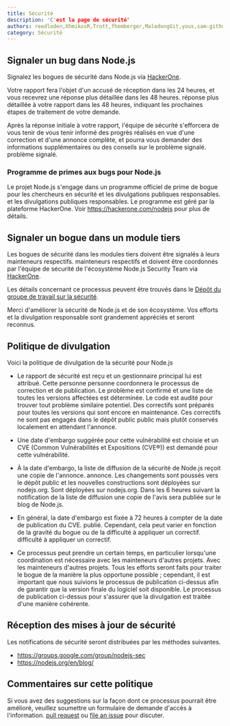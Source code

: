 ```yaml
---
title: Sécurité
description: 'C'est la page de sécurité'
authors: reedloden,XhmikosR,Trott,fhemberger,MaledongGit,yous,sam-github,vdeturckheim,tniessen,richardlau,nschonni,mikeal,e-jigsaw,parthlaw, AugustinMauroy
category: Sécurité
---
```


## Signaler un bug dans Node.js

Signalez les bogues de sécurité dans Node.js via [HackerOne](https://hackerone.com/nodejs).

Votre rapport fera l'objet d'un accusé de réception dans les 24 heures, et vous recevrez une réponse plus détaillée dans les 48 heures.
réponse plus détaillée à votre rapport dans les 48 heures, indiquant les prochaines étapes de
traitement de votre demande.

Après la réponse initiale à votre rapport, l'équipe de sécurité s'efforcera de vous tenir
de vous tenir informé des progrès réalisés en vue d'une correction et d'une annonce complète,
et pourra vous demander des informations supplémentaires ou des conseils sur le problème signalé.
problème signalé.

### Programme de primes aux bugs pour Node.js

Le projet Node.js s'engage dans un programme officiel de prime de bogue pour les chercheurs en sécurité et les divulgations publiques responsables.
et les divulgations publiques responsables. Le programme est géré par
la plateforme HackerOne. Voir <https://hackerone.com/nodejs> pour plus de détails.

## Signaler un bogue dans un module tiers

Les bogues de sécurité dans les modules tiers doivent être signalés à leurs mainteneurs respectifs.
mainteneurs respectifs et doivent être coordonnés par l'équipe de sécurité de l'écosystème Node.js
Security Team via [HackerOne](https://hackerone.com/nodejs-ecosystem).

Les détails concernant ce processus peuvent être trouvés dans le
[Dépôt du groupe de travail sur la sécurité](https://github.com/nodejs/security-wg/tree/main/processes/vuln_db.md).

Merci d'améliorer la sécurité de Node.js et de son écosystème. Vos efforts
et la divulgation responsable sont grandement appréciés et seront reconnus.

## Politique de divulgation

Voici la politique de divulgation de la sécurité pour Node.js

* Le rapport de sécurité est reçu et un gestionnaire principal lui est attribué. Cette personne personne coordonnera le processus de correction et de publication. Le problème est confirmé et une liste de toutes les versions affectées est déterminée. Le code est audité pour trouver tout problème similaire potentiel. Des correctifs sont préparés pour toutes les versions qui sont encore en maintenance. Ces correctifs ne sont pas engagés dans le dépôt public public mais plutôt conservés localement en attendant l'annonce.

* Une date d'embargo suggérée pour cette vulnérabilité est choisie et un CVE (Common Vulnérabilités et Expositions (CVE®)) est demandé pour cette vulnérabilité.

* À la date d'embargo, la liste de diffusion de la sécurité de Node.js reçoit une copie de l'annonce. annonce. Les changements sont poussés vers le dépôt public et les nouvelles constructions sont déployées sur nodejs.org. Sont déployées sur nodejs.org. Dans les 6 heures suivant la notification de la liste de diffusion une copie de l'avis sera publiée sur le blog de Node.js.

* En général, la date d'embargo est fixée à 72 heures à compter de la date de publication du CVE. publié. Cependant, cela peut varier en fonction de la gravité du bogue ou de la difficulté à appliquer un correctif. difficulté à appliquer un correctif.

* Ce processus peut prendre un certain temps, en particulier lorsqu'une coordination est nécessaire avec les mainteneurs d'autres projets. Avec les mainteneurs d'autres projets. Tous les efforts seront faits pour traiter le bogue de la manière la plus opportune possible ; cependant, il est important que nous suivions le processus de publication ci-dessus afin de garantir que la version finale du logiciel soit disponible. Le processus de publication ci-dessus pour s'assurer que la divulgation est traitée d'une manière cohérente.

## Réception des mises à jour de sécurité

Les notifications de sécurité seront distribuées par les méthodes suivantes.

* <https://groups.google.com/group/nodejs-sec>
* <https://nodejs.org/en/blog/>

## Commentaires sur cette politique

Si vous avez des suggestions sur la façon dont ce processus pourrait être amélioré, veuillez soumettre un formulaire de demande d'accès à l'information.
[pull request](https://github.com/nodejs/nodejs.dev) ou
[file an issue](https://github.com/nodejs/security-wg/issues/new) pour discuter.
